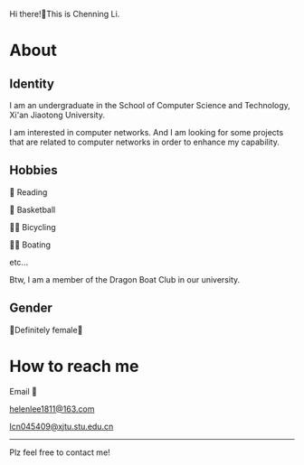 
Hi there!👋This is Chenning Li.

# About

## Identity

I am an undergraduate in the School of Computer Science and Technology, Xi'an Jiaotong University.

I am interested in computer networks. And I am looking for some projects that are related to computer networks in order to enhance my capability.

## Hobbies

📖 Reading

🏀 Basketball

🚴‍♀ Bicycling

🚣‍♀️ Boating

etc...

Btw, I am a member of the Dragon Boat Club in our university.

## Gender

👧Definitely female👧

# How to reach me

Email 📧

helenlee1811@163.com

lcn045409@xjtu.stu.edu.cn

----------

Plz feel free to contact me!
